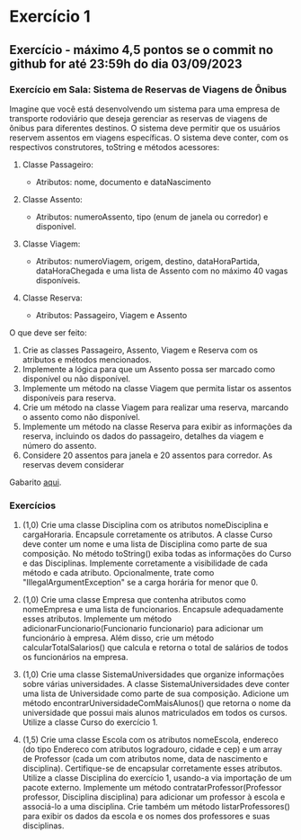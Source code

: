# Exercício 1

## Exercício - máximo 4,5 pontos se o commit no github for até 23:59h do dia 03/09/2023

### Exercício em Sala: Sistema de Reservas de Viagens de Ônibus

Imagine que você está desenvolvendo um sistema para uma empresa de transporte rodoviário que deseja gerenciar as reservas de viagens de ônibus para diferentes destinos. O sistema deve permitir que os usuários reservem assentos em viagens específicas. O sistema deve conter, com os respectivos construtores, toString e métodos acessores:

1. Classe Passageiro:
   - Atributos: nome, documento e dataNascimento

2. Classe Assento:
   - Atributos: numeroAssento, tipo (enum de janela ou corredor) e disponivel.

3. Classe Viagem:
   - Atributos: numeroViagem, origem, destino, dataHoraPartida, dataHoraChegada e uma lista de Assento com no máximo 40 vagas disponíveis.

4. Classe Reserva:
   - Atributos: Passageiro, Viagem e Assento

O que deve ser feito:
1. Crie as classes Passageiro, Assento, Viagem e Reserva com os atributos e métodos mencionados.
2. Implemente a lógica para que um Assento possa ser marcado como disponível ou não disponível.
3. Implemente um método na classe Viagem que permita listar os assentos disponíveis para reserva.
4. Crie um método na classe Viagem para realizar uma reserva, marcando o assento como não disponível.
5. Implemente um método na classe Reserva para exibir as informações da reserva, incluindo os dados do passageiro, detalhes da viagem e número do assento.
6. Considere 20 assentos para janela e 20 assentos para corredor. As reservas devem considerar 

Gabarito [aqui](https://github.com/ap3ufersa/ap3_2023.1_xicoArruda/tree/main/ap3_xico/src/br/com/xico/aula6/gabaritoExercicioOnibus).

### Exercícios

1. (1,0) Crie uma classe Disciplina com os atributos nomeDisciplina e cargaHoraria. Encapsule corretamente os atributos. A classe Curso deve conter um nome e uma lista de Disciplina como parte de sua composição. No método toString() exiba todas as informações do Curso e das Disciplinas. Implemente corretamente a visibilidade de cada método e cada atributo. Opcionalmente, trate como "IllegalArgumentException" se a carga horária for menor que 0.

2. (1,0) Crie uma classe Empresa que contenha atributos como nomeEmpresa e uma lista de funcionarios. Encapsule adequadamente esses atributos. Implemente um método adicionarFuncionario(Funcionario funcionario) para adicionar um funcionário à empresa. Além disso, crie um método calcularTotalSalarios() que calcula e retorna o total de salários de todos os funcionários na empresa.

3. (1,0) Crie uma classe SistemaUniversidades que organize informações sobre várias universidades. A classe SistemaUniversidades deve conter uma lista de Universidade como parte de sua composição. Adicione um método encontrarUniversidadeComMaisAlunos() que retorna o nome da universidade que possui mais alunos matriculados em todos os cursos. Utilize a classe Curso do exercício 1.

4. (1,5) Crie uma classe Escola com os atributos nomeEscola, endereco (do tipo Endereco com atributos logradouro, cidade e cep) e um array de Professor (cada um com atributos nome, data de nascimento e disciplina). Certifique-se de encapsular corretamente esses atributos. Utilize a classe Disciplina do exercício 1, usando-a via importação de um pacote externo. Implemente um método contratarProfessor(Professor professor, Disciplina disciplina) para adicionar um professor à escola e associá-lo a uma disciplina. Crie também um método listarProfessores() para exibir os dados da escola e os nomes dos professores e suas disciplinas.
